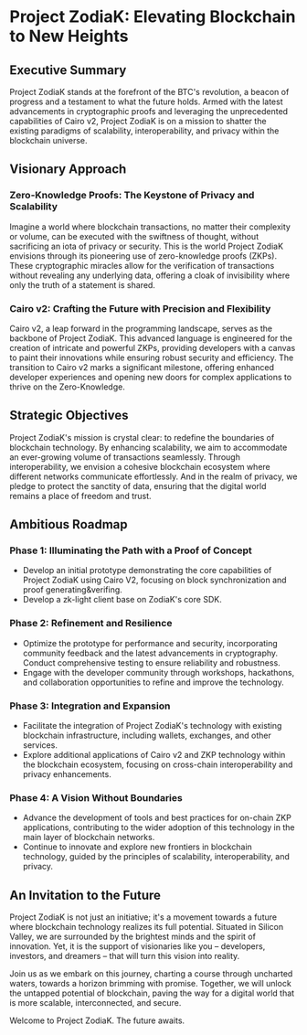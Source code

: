 
# Project ZodiaK: Elevating Blockchain to New Heights

## Executive Summary

 Project ZodiaK stands at the forefront of the BTC's revolution, a beacon of progress and a testament to what the future holds. Armed with the latest advancements in cryptographic proofs and leveraging the unprecedented capabilities of Cairo v2, Project ZodiaK is on a mission to shatter the existing paradigms of scalability, interoperability, and privacy within the blockchain universe.

## Visionary Approach

### Zero-Knowledge Proofs: The Keystone of Privacy and Scalability

Imagine a world where blockchain transactions, no matter their complexity or volume, can be executed with the swiftness of thought, without sacrificing an iota of privacy or security. This is the world Project ZodiaK envisions through its pioneering use of zero-knowledge proofs (ZKPs). These cryptographic miracles allow for the verification of transactions without revealing any underlying data, offering a cloak of invisibility where only the truth of a statement is shared.

### Cairo v2: Crafting the Future with Precision and Flexibility

Cairo v2, a leap forward in the programming landscape, serves as the backbone of Project ZodiaK. This advanced language is engineered for the creation of intricate and powerful ZKPs, providing developers with a canvas to paint their innovations while ensuring robust security and efficiency. The transition to Cairo v2 marks a significant milestone, offering enhanced developer experiences and opening new doors for complex applications to thrive on the Zero-Knowledge.

## Strategic Objectives

Project ZodiaK's mission is crystal clear: to redefine the boundaries of blockchain technology. By enhancing scalability, we aim to accommodate an ever-growing volume of transactions seamlessly. Through interoperability, we envision a cohesive blockchain ecosystem where different networks communicate effortlessly. And in the realm of privacy, we pledge to protect the sanctity of data, ensuring that the digital world remains a place of freedom and trust.

## Ambitious Roadmap

### Phase 1: Illuminating the Path with a Proof of Concept

- Develop an initial prototype demonstrating the core capabilities of Project ZodiaK using Cairo V2, focusing on block synchronization and proof generating&verifing.
- Develop a zk-light client base on ZodiaK's core SDK.

### Phase 2: Refinement and Resilience

- Optimize the prototype for performance and security, incorporating community feedback and the latest advancements in cryptography. Conduct comprehensive testing to ensure reliability and robustness.
- Engage with the developer community through workshops, hackathons, and collaboration opportunities to refine and improve the technology.

### Phase 3: Integration and Expansion

- Facilitate the integration of Project ZodiaK's technology with existing blockchain infrastructure, including wallets, exchanges, and other services.
- Explore additional applications of Cairo v2 and ZKP technology within the blockchain ecosystem, focusing on cross-chain interoperability and privacy enhancements.

### Phase 4: A Vision Without Boundaries

- Advance the development of tools and best practices for on-chain ZKP applications, contributing to the wider adoption of this technology in the main layer of blockchain networks.
- Continue to innovate and explore new frontiers in blockchain technology, guided by the principles of scalability, interoperability, and privacy.

## An Invitation to the Future

Project ZodiaK is not just an initiative; it's a movement towards a future where blockchain technology realizes its full potential. Situated in Silicon Valley, we are surrounded by the brightest minds and the spirit of innovation. Yet, it is the support of visionaries like you – developers, investors, and dreamers – that will turn this vision into reality.

Join us as we embark on this journey, charting a course through uncharted waters, towards a horizon brimming with promise. Together, we will unlock the untapped potential of blockchain, paving the way for a digital world that is more scalable, interconnected, and secure.

Welcome to Project ZodiaK. The future awaits.
